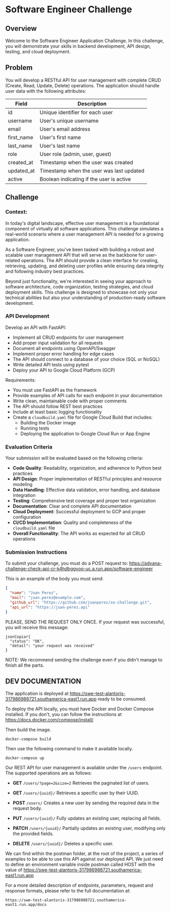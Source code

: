 # Software Engineer Challenge
## Overview
Welcome to the Software Engineer Application Challenge. In this challenge, you will demonstrate your skills in backend development, API design, testing, and cloud deployment.

## Problem
You will develop a RESTful API for user management with complete CRUD (Create, Read, Update, Delete) operations. The application should handle user data with the following attributes:

| Field       | Description                              |
|-------------|------------------------------------------|
| id          | Unique identifier for each user          |
| username    | User's unique username                   |
| email       | User's email address                     |
| first_name  | User's first name                        |
| last_name   | User's last name                         |
| role        | User role (admin, user, guest)           |
| created_at  | Timestamp when the user was created      |
| updated_at  | Timestamp when the user was last updated |
| active      | Boolean indicating if the user is active |

## Challenge

### Context:
In today's digital landscape, effective user management is a foundational component of virtually all software applications. This challenge simulates a real-world scenario where a user management API is needed for a growing application.

As a Software Engineer, you've been tasked with building a robust and scalable user management API that will serve as the backbone for user-related operations. The API should provide a clean interface for creating, retrieving, updating, and deleting user profiles while ensuring data integrity and following industry best practices.

Beyond just functionality, we're interested in seeing your approach to software architecture, code organization, testing strategies, and cloud deployment skills. This challenge is designed to showcase not only your technical abilities but also your understanding of production-ready software development.


### API Development
Develop an API with FastAPI:

- Implement all CRUD endpoints for user management
- Add proper input validation for all requests
- Document all endpoints using OpenAPI/Swagger
- Implement proper error handling for edge cases
- The API should connect to a database of your choice (SQL or NoSQL)
- Write detailed API tests using pytest
- Deploy your API to Google Cloud Platform (GCP)

Requirements:
- You must use FastAPI as the framework
- Provide examples of API calls for each endpoint in your documentation
- Write clean, maintainable code with proper comments
- The API should follow REST best practices
- Include at least basic logging functionality
- Create a `cloudbuild.yaml` file for Google Cloud Build that includes:
  - Building the Docker image
  - Running tests
  - Deploying the application to Google Cloud Run or App Engine

### Evaluation Criteria
Your submission will be evaluated based on the following criteria:

- **Code Quality**: Readability, organization, and adherence to Python best practices
- **API Design**: Proper implementation of RESTful principles and resource modeling
- **Data Handling**: Effective data validation, error handling, and database integration
- **Testing**: Comprehensive test coverage and proper test organization
- **Documentation**: Clear and complete API documentation
- **Cloud Deployment**: Successful deployment to GCP and proper configuration
- **CI/CD Implementation**: Quality and completeness of the `cloudbuild.yaml` file
- **Overall Functionality**: The API works as expected for all CRUD operations

### Submission Instructions
To submit your challenge, you must do a POST request to: https://advana-challenge-check-api-cr-k4hdbggvoq-uc.a.run.app/software-engineer

This is an example of the body you must send:

```json
{
  "name": "Juan Perez",
  "mail": "juan.perez@example.com",
  "github_url": "https://github.com/juanperez/se-challenge.git",
  "api_url": "https://juan-perez.api"
}
```

PLEASE, SEND THE REQUEST ONLY ONCE.
If your request was successful, you will receive this message:

```
jsonCopiar{
  "status": "OK",
  "detail": "your request was received"
}
```

NOTE: We recommend sending the challenge even if you didn't manage to finish all the parts.



## DEV DOCUMENTATION

The application is deployed at https://swe-test-alantoris-317986988721.southamerica-east1.run.app ready to be consumed.

To deploy the API locally, you must have Docker and Docker Compose installed. If you don't, you can follow the instructions at https://docs.docker.com/compose/install/

Then build the image.

```
docker-compose build
```

Then use the following command to make it available locally.

```
docker-compose up
```

Our REST API for user management is available under the `/users` endpoint. The supported operations are as follows:

- **GET** `/users/?page=2&size=2`
  Retrieves the paginated list of users.

- **GET** `/users/{uuid}/`
  Retrieves a specific user by their UUID.

- **POST** `/users/`
  Creates a new user by sending the required data in the request body.

- **PUT** `/users/{uuid}/`
  Fully updates an existing user, replacing all fields.

- **PATCH** `/users/{uuid}/`
  Partially updates an existing user, modifying only the provided fields.

- **DELETE** `/users/{uuid}/`
  Deletes a specific user.

We can find within the postman folder, at the root of the project, a series of examples to be able to use this API against our deployed API.
We just need to define an environment variable inside postman called HOST with the value of https://swe-test-alantoris-317986988721.southamerica-east1.run.app

For a more detailed description of endpoints, parameters, request and response formats, please refer to the full documentation at:

```
https://swe-test-alantoris-317986988721.southamerica-east1.run.app/docs
```
